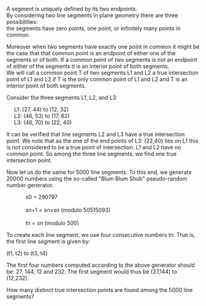   <p>A segment is uniquely defined by its two endpoints.<br /> By considering two line segments in plane geometry there are three possibilities:<br />   the segments have zero points, one point, or infinitely many points in common.</p>  <p>Moreover when two segments have exactly one point in common it might be the case that that common point is an endpoint of either one of the segments or of both. If a common point of two segments is not an endpoint of either of the segments it is an interior point of both segments.<br />  We will call a common point T of two segments L1 and L2 a true intersection point of L1 and L2  if T is the only common point of L1 and L2  and T is an interior point of both segments.  </p>  <p>Consider the three segments L1, L2, and L3:</p>  <p style="margin-left:20px;">L1: (27, 44) to (12, 32)<br />  L2: (46, 53) to (17, 62)<br />  L3: (46, 70) to (22, 40)</p>  <p>It can be verified that line segments L2 and L3 have a true intersection point. We note that as the one of the end points of L3: (22,40) lies on L1 this is not considered to be a true point of intersection. L1 and L2 have no common point. So among the three line segments, we find one true intersection point.</p>  <p>Now let us do the same for 5000 line segments. To this end, we generate 20000 numbers using the so-called &quot;Blum Blum Shub&quot; pseudo-random number generator.</p>  <p style="margin-left:50px;">s0 = 290797<br /><br />  sn+1 = sn&times;sn (modulo 50515093)<br /><br />  tn = sn (modulo 500)</p>  <p>To create each line segment, we use four consecutive numbers tn. That is, the first line segment is given by:</p>  <p>(t1, t2) to (t3, t4)</p>  <p>The first four numbers computed according to the above generator should be: 27, 144, 12 and 232. The first segment would thus be (27,144) to (12,232).</p>  <p>How many distinct true intersection points are found among the 5000 line segments?</p>    